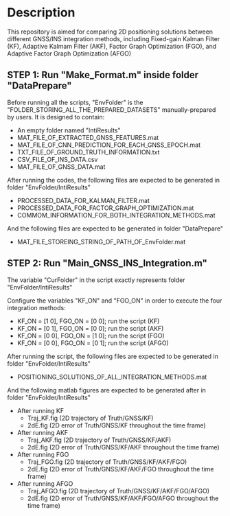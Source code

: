 # Description
This repository is aimed for comparing 2D positioning solutions between different GNSS/INS integration methods, including Fixed-gain Kalman Filter (KF), Adaptive Kalmam Filter (AKF), Factor Graph Optimization (FGO), and Adaptive Factor Graph Optimization (AFGO)


## STEP 1: Run "Make_Format.m" inside folder "DataPrepare"
Before running all the scripts, "EnvFolder" is the "FOLDER_STORING_ALL_THE_PREPARED_DATASETS" manually-prepared by users. It is designed to contain:
- An empty folder named "IntiResults"
- MAT_FILE_OF_EXTRACTED_GNSS_FEATURES.mat
- MAT_FILE_OF_CNN_PREDICTION_FOR_EACH_GNSS_EPOCH.mat
- TXT_FILE_OF_GROUND_TRUTH_INFORMATION.txt
- CSV_FILE_OF_INS_DATA.csv
- MAT_FILE_OF_GNSS_DATA.mat

After running the codes, the following files are expected to be generated in folder "EnvFolder/IntiResults" 
- PROCESSED_DATA_FOR_KALMAN_FILTER.mat
- PROCESSED_DATA_FOR_FACTOR_GRAPH_OPTIMIZATION.mat
- COMMOM_INFORMATION_FOR_BOTH_INTEGRATION_METHODS.mat

And the following files are expected to be generated in folder "DataPrepare" 
- MAT_FILE_STOREING_STRING_OF_PATH_OF_EnvFolder.mat

## STEP 2: Run "Main_GNSS_INS_Integration.m"
The variable "CurFolder" in the script exactly represents folder "EnvFolder/IntiResults"

Configure the variables "KF_ON" and "FGO_ON" in order to execute the four integration methods:
- KF_ON = [1 0], FGO_ON = [0 0]; run the script (KF)
- KF_ON = [0 1], FGO_ON = [0 0]; run the script (AKF)
- KF_ON = [0 0], FGO_ON = [1 0]; run the script (FGO)
- KF_ON = [0 0], FGO_ON = [0 1]; run the script (AFGO)

After running the script, the following files are expected to be generated in folder "EnvFolder/IntiResults" 
- POSITIONING_SOLUTIONS_OF_ALL_INTEGRATION_METHODS.mat

And the following matlab figures are expected to be generated after in folder "EnvFolder/IntiResults"
- After running KF
  - Traj_KF.fig (2D trajectory of Truth/GNSS/KF)
  - 2dE.fig (2D error of Truth/GNSS/KF throughout the time frame)
- After running AKF
  - Traj_AKF.fig (2D trajectory of Truth/GNSS/KF/AKF)
  - 2dE.fig (2D error of Truth/GNSS/KF/AKF throughout the time frame)
- After running FGO
  - Traj_FGO.fig (2D trajectory of Truth/GNSS/KF/AKF/FGO)
  - 2dE.fig (2D error of Truth/GNSS/KF/AKF/FGO throughout the time frame)
- After running AFGO
  - Traj_AFGO.fig (2D trajectory of Truth/GNSS/KF/AKF/FGO/AFGO)
  - 2dE.fig (2D error of Truth/GNSS/KF/AKF/FGO/AFGO throughout the time frame)



